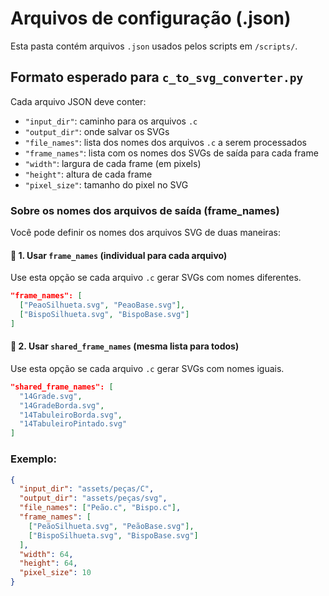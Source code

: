 # Arquivos de configuração (.json)

Esta pasta contém arquivos `.json` usados pelos scripts em `/scripts/`.

## Formato esperado para `c_to_svg_converter.py`

Cada arquivo JSON deve conter:

- `"input_dir"`: caminho para os arquivos `.c`
- `"output_dir"`: onde salvar os SVGs
- `"file_names"`: lista dos nomes dos arquivos `.c` a serem processados
- `"frame_names"`: lista com os nomes dos SVGs de saída para cada frame
- `"width"`: largura de cada frame (em pixels)
- `"height"`: altura de cada frame
- `"pixel_size"`: tamanho do pixel no SVG

### Sobre os nomes dos arquivos de saída (frame_names)

Você pode definir os nomes dos arquivos SVG de duas maneiras:

#### 🔸 1. Usar `frame_names` (individual para cada arquivo)

Use esta opção se cada arquivo `.c` gerar SVGs com nomes diferentes.

```json
"frame_names": [
  ["PeaoSilhueta.svg", "PeaoBase.svg"],
  ["BispoSilhueta.svg", "BispoBase.svg"]
]
```

#### 🔸 2. Usar `shared_frame_names` (mesma lista para todos)

Use esta opção se cada arquivo `.c` gerar SVGs com nomes iguais.

```json
"shared_frame_names": [
  "14Grade.svg",
  "14GradeBorda.svg",
  "14TabuleiroBorda.svg",
  "14TabuleiroPintado.svg"
]
```

### Exemplo:

```json
{
  "input_dir": "assets/peças/C",
  "output_dir": "assets/peças/svg",
  "file_names": ["Peão.c", "Bispo.c"],
  "frame_names": [
    ["PeãoSilhueta.svg", "PeãoBase.svg"],
    ["BispoSilhueta.svg", "BispoBase.svg"]
  ],
  "width": 64,
  "height": 64,
  "pixel_size": 10
}
```